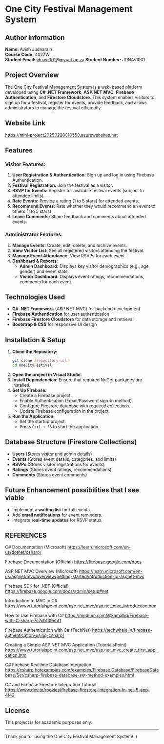 # One City Festival Management System

## Author Information
**Name:** Avish Judnarain  
**Course Code:** 4027W  
**Student Email:** jdnavi001@myuct.ac.za 
**Student Number:** JDNAVI001  

## Project Overview
The One City Festival Management System is a web-based platform developed using **C# .NET Framework**, **ASP.NET MVC**, **Firebase Authentication**, and **Firestore Cloudstore**. This system enables visitors to sign up for a festival, register for events, provide feedback, and allows administrators to manage the festival efficiently.

## Website Link
https://mini-project20250228010550.azurewebsites.net

## Features

### Visitor Features:
1. **User Registration & Authentication:** Sign up and log in using Firebase Authentication.
2. **Festival Registration:** Join the festival as a visitor.
3. **RSVP for Events:** Register for available festival events (subject to attendee limits).
4. **Rate Events:** Provide a rating (1 to 5 stars) for attended events.
5. **Recommend Events:** Rate whether they would recommend an event to others (1 to 5 stars).
6. **Leave Comments:** Share feedback and comments about attended events.

### Administrator Features:
1. **Manage Events:** Create, edit, delete, and archive events.
2. **View Visitor List:** See all registered visitors attending the festival.
3. **Manage Event Attendance:** View RSVPs for each event.
4. **Dashboard & Reports:**
   - **Admin Dashboard:** Displays key visitor demographics (e.g., age, gender) and event stats.
   - **Visitor Dashboard:** Displays event ratings, recommendations, comments for each event.

## Technologies Used
- **C# .NET Framework** (ASP.NET MVC) for backend development
- **Firebase Authentication** for user authentication
- **Firebase Firestore Cloudstore** for data storage and retrieval
- **Bootstrap & CSS** for responsive UI design

## Installation & Setup
1. **Clone the Repository:**
   ```sh
   git clone [repository-url]
   cd OneCityFestival
   ```
2. **Open the project in Visual Studio.**
3. **Install Dependencies:** Ensure that required NuGet packages are installed.
4. **Set Up Firebase:**
   - Create a Firebase project.
   - Enable Authentication (Email/Password sign-in method).
   - Configure Firestore database with required collections.
   - Update Firebase configuration in the project.
5. **Run the Application:**
   - Set the startup project.
   - Press `Ctrl + F5` to start the application.

## Database Structure (Firestore Collections)
- **Users** (Stores visitor and admin details)
- **Events** (Stores event details, categories, and limits)
- **RSVPs** (Stores visitor registrations for events)
- **Ratings** (Stores event ratings, recommendations)
- **Comments** (Stores event comments)  

## Future Enhancement possibilities that I see viable
- Implement a **waiting list** for full events.
- Add **email notifications** for event reminders.
- Integrate **real-time updates** for RSVP status.

## REFERENCES
C# Documentation (Microsoft)
https://learn.microsoft.com/en-us/dotnet/csharp/

Firebase Documentation (Official)
https://firebase.google.com/docs

ASP.NET MVC Overview (Microsoft)
https://learn.microsoft.com/en-us/aspnet/mvc/overview/getting-started/introduction-to-aspnet-mvc

Firebase SDK for .NET (Official)
https://firebase.google.com/docs/admin/setup#net

Introduction to MVC in C#
https://www.tutorialspoint.com/asp.net_mvc/asp.net_mvc_introduction.htm

How to Use Firebase with C#
https://medium.com/@kamalkd/Firebase-with-C-sharp-7c7cb139ebf1

Firebase Authentication with C# (TechNet)
https://techwhale.in/firebase-authentication-using-csharp/

Creating a Simple ASP.NET MVC Application (TutorialsPoint)
https://www.tutorialspoint.com/asp.net_mvc/asp.net_mvc_create_first_application.htm

C# Firebase Realtime Database Integration
https://csharp.hotexamples.com/examples/Firebase.Database/FirebaseDatabase/Set/csharp-firebase-database-set-method-examples.html

C# and Firebase Firestore Integration Tutorial
https://www.dev.to/rookies/firebase-firestore-integration-in-net-5-app-4f42

## License
This project is for academic purposes only.

---

Thank you for using the One City Festival Management System! :)

